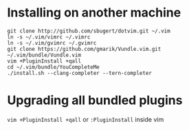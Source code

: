 Installing on another machine
=============================
    git clone http://github.com/sbugert/dotvim.git ~/.vim
    ln -s ~/.vim/vimrc ~/.vimrc
    ln -s ~/.vim/gvimrc ~/.gvimrc
    git clone https://github.com/gmarik/Vundle.vim.git ~/.vim/bundle/Vundle.vim
    vim +PluginInstall +qall
    cd ~/.vim/bundle/YouCompleteMe
    ./install.sh --clang-completer --tern-completer

Upgrading all bundled plugins
=============================
`vim +PluginInstall +qall` or `:PluginInstall` inside vim
